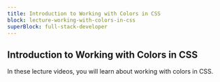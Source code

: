 ```yaml
---
title: Introduction to Working with Colors in CSS
block: lecture-working-with-colors-in-css
superBlock: full-stack-developer
---
```


## Introduction to Working with Colors in CSS

In these lecture videos, you will learn about working with colors in CSS.
